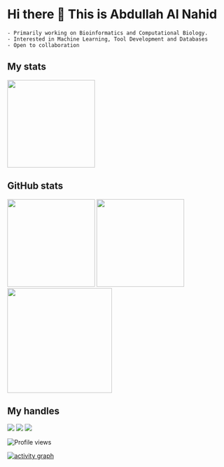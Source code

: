 # Hi there 👋 This is Abdullah Al Nahid

```
- Primarily working on Bioinformatics and Computational Biology.
- Interested in Machine Learning, Tool Development and Databases
- Open to collaboration
```
## My stats

<img height="200" src="https://github-profile-trophy.vercel.app/?username=nahid18&theme=gruvbox&row=2&margin-w=5&margin-h=5&count_private=true&title=Commit,Repositories,Followers"/>
<!--- dracula base : #282a36 font : #ff79c6 -->

## GitHub stats

<img  height= "200" src="https://github-readme-stats.vercel.app/api?username=nahid18&bg_color=211e1b&title_color=79740e&text_color=83a598&show_icons=true&icon_color=fabd2f&count_private=true" />

<img  height= "200" src="https://github-readme-streak-stats.herokuapp.com/?user=nahid18&theme=gruvbox"/>

<img height="239" src="https://github-readme-stats.vercel.app/api/top-langs/?username=nahid18&theme=buefy&layout=compact&hide=html,makefile,css&bg_color=211e1b&title_color=79740e&text_color=83a598&count_private=true"  />

## My handles
 [<img src="https://img.shields.io/badge/linkedin-211e1b?style=for-the-badge&logo=LINKEDIN&logoColor=79740e">](https://www.linkedin.com/in/abdnahid)  [<img src="https://img.shields.io/badge/stackoverlow-211e1b?style=for-the-badge&logo=stackoverflow&logoColor=79740e">](https://stackoverflow.com/users/10658600/abdullah-al-nahid) 
 [<img src="https://img.shields.io/badge/nahid18-211e1b?style=for-the-badge&logo=SVG&logoColor=79740e">](https://profile-summary-for-github.com/user/nahid18) 

![Profile views](https://gpvc.arturio.dev/nahid18) 

 <!-- ACTIVITY GRAPH TRACKER -->
[![activity graph](https://activity-graph.herokuapp.com/graph?username=nahid18&theme=react-dark)](https://github.com/nahid18/github-readme-activity-graph)

